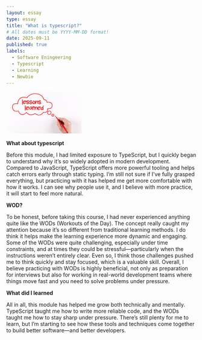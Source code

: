 ```yaml
---
layout: essay
type: essay
title: "What is typescript?"
# All dates must be YYYY-MM-DD format!
date: 2025-09-11
published: true
labels:
  - Software Eningeering
  - Typescript
  - Learning
  - Newbie
---
```


<img width="200px" class="rounded float-start pe-4" src="/img/essay2.jpg">

**What about typescript**

Before this module, I had limited exposure to TypeScript, but I quickly began to understand why it’s so widely adopted in modern development. Compared to JavaScript, TypeScript offers more powerful tooling and helps catch errors early through static typing. I’m still not sure if I’ve fully grasped everything, but practicing with it has helped me get more comfortable with how it works. I can see why people use it, and I believe with more practice, it will start to feel more natural.

**WOD?**

To be honest, before taking this course, I had never experienced anything quite like the WODs (Workouts of the Day). The concept really caught my attention because it’s so different from traditional learning methods. I do think it helps make the learning experience more dynamic and engaging. Some of the WODs were quite challenging, especially under time constraints, and at times they could be stressful—particularly when the instructions weren’t entirely clear. Even so, I think those challenges pushed me to think quickly and stay focused, which is a valuable skill. Overall, I believe practicing with WODs is highly beneficial, not only as preparation for interviews but also for working in real-world development teams where things move fast and you need to solve problems under pressure.

**What did I learned**

All in all, this module has helped me grow both technically and mentally. TypeScript taught me how to write more reliable code, and the WODs taught me how to stay sharp under pressure. There’s still plenty for me to learn, but I’m starting to see how these tools and techniques come together to build better software—and better developers.
